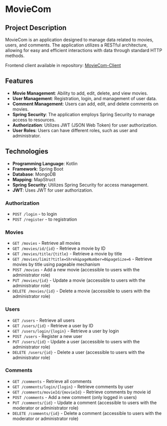 # MovieCom

## Project Description

MovieCom is an application designed to manage data related to movies, users, and comments. The application utilizes a RESTful architecture, allowing for easy and efficient interactions with data through standard HTTP methods.

Frontend client available in repository: [MovieCom-Client](https://github.com/bartosz-kanadys/MovieCom-Client)

## Features

- **Movie Management**: Ability to add, edit, delete, and view movies.
- **User  Management**: Registration, login, and management of user data.
- **Comment Management**: Users can add, edit, and delete comments on movies.
- **Spring Security**: The application employs Spring Security to manage access to resources.
- **Authorization**: Utilizes JWT (JSON Web Token) for user authorization.
- **User  Roles**: Users can have different roles, such as user and administrator.

## Technologies

- **Programming Language**: Kotlin
- **Framework**: Spring Boot
- **Database**: MongoDB
- **Mapping**: MapStruct
- **Spring Security**: Utilizes Spring Security for access management.
- **JWT**: Uses JWT for user authorization.

### Authorization
- `POST /login` - to login
- `POST /register` - to registration

### Movies

- `GET /movies` - Retrieve all movies
- `GET /movies/id/{id}` - Retrieve a movie by ID
- `GET /movies/title/{title}` - Retrieve a movie by title
- `GET /movies/limit?title=Shrek&pageNumber=0&pageSize=6` - Retrieve movies by title using pageable mechanism
- `POST /movies` - Add a new movie (accessible to users with the administrator role)
- `PUT /movies/{id}` - Update a movie (accessible to users with the administrator role)
- `DELETE /movies/{id}` - Delete a movie (accessible to users with the administrator role)

### Users

- `GET /users` - Retrieve all users
- `GET /users/{id}` - Retrieve a user by ID
- `GET /users/login/{login}` - Retrieve a user by login
- `POST /users` - Register a new user
- `PUT /users/{id}` - Update a user (accessible to users with the administrator role)
- `DELETE /users/{id}` - Delete a user (accessible to users with the administrator role)

### Comments

- `GET /comments` - Retrieve all comments
- `GET /comments/login/{login}` - Retrieve comments by user
- `GET /comments/movieId/{movieId}` - Retrieve comments by movie id
- `POST /comments` - Add a new comment (only logged in users)
- `PUT /comments/{id}` - Update a comment (accessible to users with the moderator or administrator role)
- `DELETE /comments/{id}` - Delete a comment (accessible to users with the moderator or administrator role)

